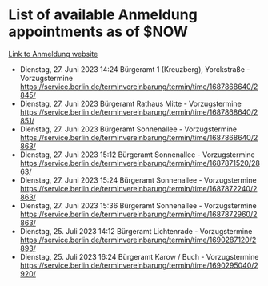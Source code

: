 # List of available Anmeldung appointments as of $NOW
[Link to Anmeldung website](https://service.berlin.de/terminvereinbarung/termin/tag.php?termin=1&anliegen[]=120686&dienstleisterlist=122210,122217,327316,122219,327312,122227,327314,122231,327346,122243,327348,122254,122252,329742,122260,329745,122262,329748,122271,327278,122273,327274,122277,327276,330436,122280,327294,122282,327290,122284,327292,122291,327270,122285,327266,122286,327264,122296,327268,150230,329760,122297,327286,122294,327284,122312,329763,122314,329775,122304,327330,122311,327334,122309,327332,317869,122281,327352,122279,329772,122283,122276,327324,122274,327326,122267,329766,122246,327318,122251,327320,122257,327322,122208,327298,122226,327300&herkunft=http%3A%2F%2Fservice.berlin.de%2Fdienstleistung%2F120686%2F)
- Dienstag, 27. Juni 2023 14:24 Bürgeramt 1 (Kreuzberg), Yorckstraße - Vorzugstermine https://service.berlin.de/terminvereinbarung/termin/time/1687868640/2845/
- Dienstag, 27. Juni 2023  Bürgeramt Rathaus Mitte - Vorzugstermine https://service.berlin.de/terminvereinbarung/termin/time/1687868640/2851/
- Dienstag, 27. Juni 2023  Bürgeramt Sonnenallee - Vorzugstermine https://service.berlin.de/terminvereinbarung/termin/time/1687868640/2863/
- Dienstag, 27. Juni 2023 15:12 Bürgeramt Sonnenallee - Vorzugstermine https://service.berlin.de/terminvereinbarung/termin/time/1687871520/2863/
- Dienstag, 27. Juni 2023 15:24 Bürgeramt Sonnenallee - Vorzugstermine https://service.berlin.de/terminvereinbarung/termin/time/1687872240/2863/
- Dienstag, 27. Juni 2023 15:36 Bürgeramt Sonnenallee - Vorzugstermine https://service.berlin.de/terminvereinbarung/termin/time/1687872960/2863/
- Dienstag, 25. Juli 2023 14:12 Bürgeramt Lichtenrade - Vorzugstermine https://service.berlin.de/terminvereinbarung/termin/time/1690287120/2893/
- Dienstag, 25. Juli 2023 16:24 Bürgeramt Karow / Buch - Vorzugstermine https://service.berlin.de/terminvereinbarung/termin/time/1690295040/2920/
